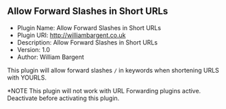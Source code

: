 
Allow Forward Slashes in Short URLs
---------------------------------------------

- Plugin Name: Allow Forward Slashes in Short URLs
- Plugin URI: http://williambargent.co.uk
- Description: Allow Forward Slashes in Short URLs
- Version: 1.0
- Author: William Bargent


This plugin will allow forward slashes `/` in keywords when shortening URLS with YOURLS.

*NOTE This plugin will not work with URL Forwarding plugins active. Deactivate before activating this plugin.
